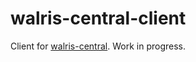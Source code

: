 # walris-central-client
Client for [walris-central](https://github.com/tehwalris/walris-central). Work in progress.
